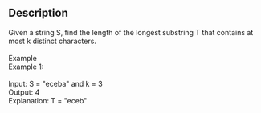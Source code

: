 ## Description <br> 
Given a string S, find the length of the longest substring T that contains at most k distinct characters. <br> <br> 
Example <br> 
Example 1: <br> <br> 
Input: S = "eceba" and k = 3 <br> 
Output: 4 <br> 
Explanation: T = "eceb" <br> 
